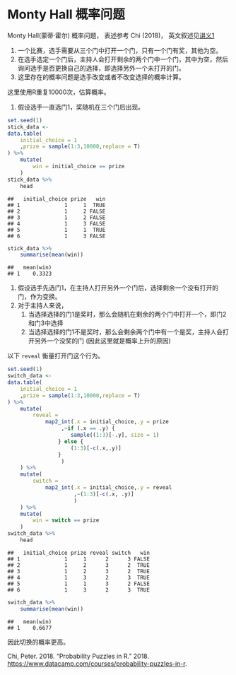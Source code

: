 Monty Hall 概率问题
================

Monty Hall(蒙蒂·霍尔) 概率问题， 表述参考 Chi (2018)， 英文叙述见[讲义1](docs/chapter1.pdf)

1.  一个比赛，选手需要从三个门中打开一个门，只有一个门有奖，其他为空。
2.  在选手选定一个门后，主持人会打开剩余的两个门中一个门，其中为空，然后询问选手是否更换自己的选择，即选择另外一个未打开的门。
3.  这里存在的概率问题是选手改变或者不改变选择的概率计算。

这里使用R重复10000次，估算概率。

1.  假设选手一直选门1，奖随机在三个门后出现。

<!-- end list -->

``` r
set.seed(1)
stick_data <- 
data.table(
    initial_choice = 1
    ,prize = sample(1:3,10000,replace = T)
) %>% 
    mutate(
        win = initial_choice == prize
    )
stick_data %>% 
    head
```

    ##   initial_choice prize   win
    ## 1              1     1  TRUE
    ## 2              1     2 FALSE
    ## 3              1     2 FALSE
    ## 4              1     3 FALSE
    ## 5              1     1  TRUE
    ## 6              1     3 FALSE

``` r
stick_data %>% 
    summarise(mean(win))
```

    ##   mean(win)
    ## 1    0.3323

1.  假设选手先选门1，在主持人打开另外一个门后，选择剩余一个没有打开的门，作为变换。
2.  对于主持人来说，
    1.  当选择选择的门1是奖时，那么会随机在剩余的两个门中打开一个，即门2和门3中选择
    2.  当选择选择的门1不是奖时，那么会剩余两个门中有一个是奖，主持人会打开另外一个没奖的门 (因此这里就是概率上升的原因)

以下 `reveal` 衡量打开门这个行为。

``` r
set.seed(1)
switch_data <- 
data.table(
    initial_choice = 1
    ,prize = sample(1:3,10000,replace = T)
) %>% 
    mutate(
        reveal = 
            map2_int(.x = initial_choice,.y = prize
                 ,~if (.x == .y) {
                    sample((1:3)[-.y], size = 1)
                } else {
                    (1:3)[-c(.x,.y)]
                }
                 )
    ) %>% 
    mutate(
        switch = 
            map2_int(.x = initial_choice,.y = reveal
                     ,~(1:3)[-c(.x, .y)]
                     )
    ) %>% 
    mutate(
        win = switch == prize
    )
switch_data %>% 
    head
```

    ##   initial_choice prize reveal switch   win
    ## 1              1     1      2      3 FALSE
    ## 2              1     2      3      2  TRUE
    ## 3              1     2      3      2  TRUE
    ## 4              1     3      2      3  TRUE
    ## 5              1     1      3      2 FALSE
    ## 6              1     3      2      3  TRUE

``` r
switch_data %>% 
    summarise(mean(win))
```

    ##   mean(win)
    ## 1    0.6677

因此切换的概率更高。

<div id="refs" class="references">

<div id="ref-Chi2018">

Chi, Peter. 2018. “Probability Puzzles in R.” 2018.
<https://www.datacamp.com/courses/probability-puzzles-in-r>.

</div>

</div>
